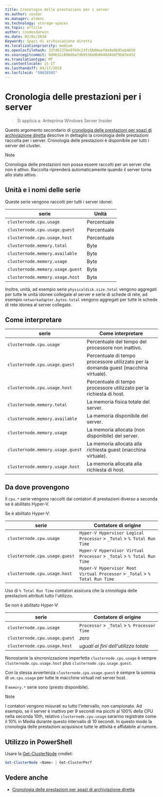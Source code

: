 ```yaml
---
title: Cronologia delle prestazioni per i server
ms.author: cosdar
ms.manager: eldenc
ms.technology: storage-spaces
ms.topic: article
author: cosmosdarwin
ms.date: 02/0s/2018
Keywords: Spazi di archiviazione diretta
ms.localizationpriority: medium
ms.openlocfilehash: 33fd62376e9769c23fc6b00eefde9a9b95eb4650
ms.sourcegitcommit: 0d0b32c8986ba7db9536e0b8648d4ddf9b03e452
ms.translationtype: MT
ms.contentlocale: it-IT
ms.lasthandoff: 04/17/2019
ms.locfileid: "59820592"
---
```

# <a name="performance-history-for-servers"></a>Cronologia delle prestazioni per i server

> Si applica a: Anteprima Windows Server Insider

Questo argomento secondario di [cronologia delle prestazioni per spazi di archiviazione diretta](performance-history.md) descrive in dettaglio la cronologia delle prestazioni raccolta per i server. Cronologia delle prestazioni è disponibile per tutti i server del cluster.

   > [!NOTE]
   > Cronologia delle prestazioni non possa essere raccolti per un server che non è attivo. Raccolta riprenderà automaticamente quando il server torna allo stato attivo.

## <a name="series-names-and-units"></a>Unità e i nomi delle serie

Queste serie vengono raccolti per tutti i server idonei:

| serie                           | Unità    |
|----------------------------------|---------|
| `clusternode.cpu.usage`          | Percentuale |
| `clusternode.cpu.usage.guest`    | Percentuale |
| `clusternode.cpu.usage.host`     | Percentuale |
| `clusternode.memory.total`       | Byte   |
| `clusternode.memory.available`   | Byte   |
| `clusternode.memory.usage`       | Byte   |
| `clusternode.memory.usage.guest` | Byte   |
| `clusternode.memory.usage.host`  | Byte   |

Inoltre, unità, ad esempio serie `physicaldisk.size.total` vengono aggregati per tutte le unità idonee collegate al server e serie di schede di rete, ad esempio `networkadapter.bytes.total` vengono aggregati per tutte le schede di rete idonea al server collegate.

## <a name="how-to-interpret"></a>Come interpretare

| serie                           | Come interpretare                                                      |
|----------------------------------|-----------------------------------------------------------------------|
| `clusternode.cpu.usage`          | Percentuale del tempo del processore non inattivo.                        |
| `clusternode.cpu.usage.guest`    | Percentuale di tempo processore utilizzato per la domanda guest (macchina virtuale). |
| `clusternode.cpu.usage.host`     | Percentuale di tempo processore utilizzato per la richiesta di host.                    |
| `clusternode.memory.total`       | La memoria fisica totale del server.                              |
| `clusternode.memory.available`   | La memoria disponibile del server.                                   |
| `clusternode.memory.usage`       | La memoria allocata (non disponibile) del server.                   |
| `clusternode.memory.usage.guest` | La memoria allocata alla richiesta guest (macchina virtuale).               |
| `clusternode.memory.usage.host`  | La memoria allocata alla richiesta di host.                                  |

## <a name="where-they-come-from"></a>Da dove provengono

Il `cpu.*` serie vengono raccolti dai contatori di prestazioni diverso a seconda se è abilitato Hyper-V.

Se è abilitato Hyper-V:

| serie                           | Contatore di origine |
|----------------------------------|----------------|
| `clusternode.cpu.usage`          | `Hyper-V Hypervisor Logical Processor` > `_Total` > `% Total Run Time`      |
| `clusternode.cpu.usage.guest`    | `Hyper-V Hypervisor Virtual Processor` > `_Total` > `% Total Run Time`      |
| `clusternode.cpu.usage.host`     | `Hyper-V Hypervisor Root Virtual Processor` > `_Total` > `% Total Run Time` |

Uso di `% Total Run Time` contatori assicura che la cronologia delle prestazioni attributi tutto l'utilizzo.

Se non è abilitato Hyper-V:

| serie                           | Contatore di origine |
|----------------------------------|----------------|
| `clusternode.cpu.usage`          | `Processor` > `_Total` > `% Processor Time` |
| `clusternode.cpu.usage.guest`    | *zero* |
| `clusternode.cpu.usage.host`     | *uguali ai fini dell'utilizzo totale* |

Nonostante la sincronizzazione imperfetta `clusternode.cpu.usage` è sempre `clusternode.cpu.usage.host` plus `clusternode.cpu.usage.guest`.

Con la stessa avvertenza `clusternode.cpu.usage.guest` è sempre la somma di `vm.cpu.usage` per tutte le macchine virtuali nel server host.

Il `memory.*` serie sono (presto disponibile).

  > [!NOTE]
  > I contatori vengono misurati su tutto l'intervallo, non campionato. Ad esempio, se il server è inattivo per 9 secondi ma picchi al 100% della CPU nella seconda 10th, relativo `clusternode.cpu.usage` saranno registrate come il 10% in Media durante questo intervallo di 10 secondi. In questo modo la cronologia delle prestazioni acquisisce tutte le attività e affidabile al rumore.

## <a name="usage-in-powershell"></a>Utilizzo in PowerShell

Usare la [Get-ClusterNode](https://docs.microsoft.com/powershell/module/failoverclusters/get-clusternode) cmdlet:

```PowerShell
Get-ClusterNode <Name> | Get-ClusterPerf
```

## <a name="see-also"></a>Vedere anche

- [Cronologia delle prestazioni per spazi di archiviazione diretta](performance-history.md)
